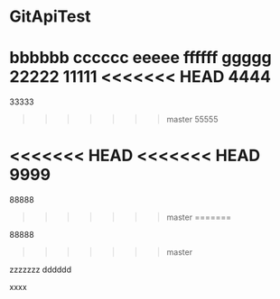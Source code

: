 # GitApiTest
bbbbbb
cccccc
eeeee
ffffff
ggggg
22222
11111
<<<<<<< HEAD
4444
=======
33333
>>>>>>> master
55555

<<<<<<< HEAD
<<<<<<< HEAD
9999
=======

88888
>>>>>>> master
=======

88888
>>>>>>> master


zzzzzzz
dddddd


xxxx
